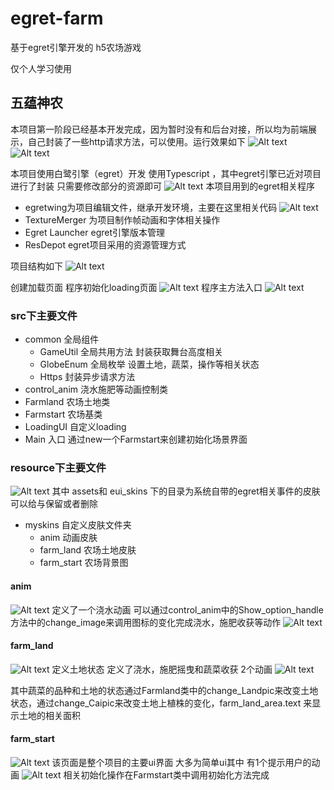 # egret-farm
基于egret引擎开发的 h5农场游戏

仅个人学习使用

## 五蕴神农
本项目第一阶段已经基本开发完成，因为暂时没有和后台对接，所以均为前端展示，自己封装了一些http请求方法，可以使用。运行效果如下
![Alt text](./1566981121274.png)
![Alt text](./1566984139546.png)

本项目使用白鹭引擎（egret）开发 使用Typescript ，其中egret引擎已近对项目进行了封装 只需要修改部分的资源即可
![Alt text](./1567044061515.png)
本项目用到的egret相关程序 
- egretwing为项目编辑文件，继承开发环境，主要在这里相关代码
![Alt text](./1567044329905.png)
- TextureMerger 为项目制作帧动画和字体相关操作
- Egret Launcher egret引擎版本管理
- ResDepot egret项目采用的资源管理方式

项目结构如下
![Alt text](./1566979980607.png)


创建加载页面  程序初始化loading页面
![Alt text](./1566985563086.png)
程序主方法入口
![Alt text](./1566986151968.png)
### src下主要文件
- common 全局组件
	- GameUtil 全局共用方法 封装获取舞台高度相关
	- GlobeEnum 全局枚举 设置土地，蔬菜，操作等相关状态
	- Https 封装异步请求方法
- control_anim 浇水施肥等动画控制类
- Farmland 农场土地类
- Farmstart 农场基类 
- LoadingUI 自定义loading
- Main 入口 通过new一个Farmstart来创建初始化场景界面


### resource下主要文件
![Alt text](./1567044839266.png)
其中 assets和 eui_skins 下的目录为系统自带的egret相关事件的皮肤 可以给与保留或者删除

- myskins 自定义皮肤文件夹
	- anim 动画皮肤
	- farm_land 农场土地皮肤
	- farm_start 农场背景图


#### anim
![Alt text](./1567045157281.png)
定义了一个浇水动画 
可以通过control_anim中的Show_option_handle方法中的change_image来调用图标的变化完成浇水，施肥收获等动作
![Alt text](./1567045221924.png)

#### farm_land 
![Alt text](./1567045361604.png)
定义土地状态 定义了浇水，施肥摇曳和蔬菜收获 2个动画
![Alt text](./1567045409781.png)

其中蔬菜的品种和土地的状态通过Farmland类中的change_Landpic来改变土地状态，通过change_Caipic来改变土地上植株的变化，farm_land_area.text 来显示土地的相关面积
 
#### farm_start 
![Alt text](./1567045612615.png)
该页面是整个项目的主要ui界面  大多为简单ui其中  有1个提示用户的动画
![Alt text](./1567046561853.png)
相关初始化操作在Farmstart类中调用初始化方法完成

